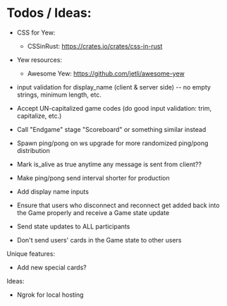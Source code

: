 # Todos / Ideas:
- CSS for Yew:
  - CSSinRust: https://crates.io/crates/css-in-rust
- Yew resources: 
  - Awesome Yew: https://github.com/jetli/awesome-yew

- input validation for display_name (client & server side) -- no empty strings, minimum length, etc.
- Accept UN-capitalized game codes (do good input validation: trim, capitalize, etc.)
- Call "Endgame" stage "Scoreboard" or something similar instead
- Spawn ping/pong on ws upgrade for more randomized ping/pong distribution
- Mark is_alive as true anytime any message is sent from client??
- Make ping/pong send interval shorter for production 
- Add display name inputs
- Ensure that users who disconnect and reconnect get added back into the Game properly and receive a Game state update
- Send state updates to ALL participants
- Don't send users' cards in the Game state to other users


Unique features:
- Add new special cards?

Ideas:
- Ngrok for local hosting